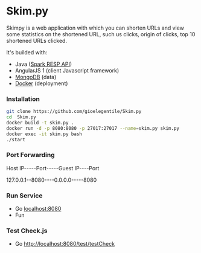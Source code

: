 # Skim.py
Skimpy is a web application with which you can shorten URLs and view some statistics on the shortened URL, such us clicks, origin of clicks, top 10 shortened URLs clicked.

It's builded with:

- Java ([Spark RESP API](http://sparkjava.com/)) 
- AngularJS 1 (client Javascript framework)
- [MongoDB](https://www.mongodb.com) (data)
- [Docker](https://www.docker.com/) (deployment)


### Installation





```sh
git clone https://github.com/gioelegentile/Skim.py
cd  Skim.py
docker build -t skim.py . 
docker run -d -p 8080:8080 -p 27017:27017 --name=skim.py skim.py
docker exec -it skim.py bash
./start
```

### Port Forwarding
Host IP-----Port-----Guest IP----Port 
  
127.0.0.1--8080----0.0.0.0-----8080

### Run Service
* Go [localhost:8080](localhost:8080)
* Fun

### Test Check.js
* Go [http://localhost:8080/test/testCheck](http://localhost:8080/test/testCheck)
